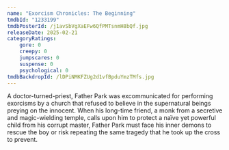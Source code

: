 ```yaml
---
name: "Exorcism Chronicles: The Beginning"
tmdbId: "1233199"
tmdbPosterId: /j1avSbVgXaEFw6QfPMTsnmH8bQf.jpg
releaseDate: 2025-02-21
categoryRatings:
    gore: 0
    creepy: 0
    jumpscares: 0
    suspense: 0
    psychological: 0
tmdbBackdropId: /lDPiNMKFZUg2d1vfBpduYmzTMfs.jpg
---
```

A doctor-turned-priest, Father Park was excommunicated for performing exorcisms by a church that refused to believe in the supernatural beings preying on the innocent. When his long-time friend, a monk from a secretive and magic-wielding temple, calls upon him to protect a naïve yet powerful child from his corrupt master, Father Park must face his inner demons to rescue the boy or risk repeating the same tragedy that he took up the cross to prevent.

